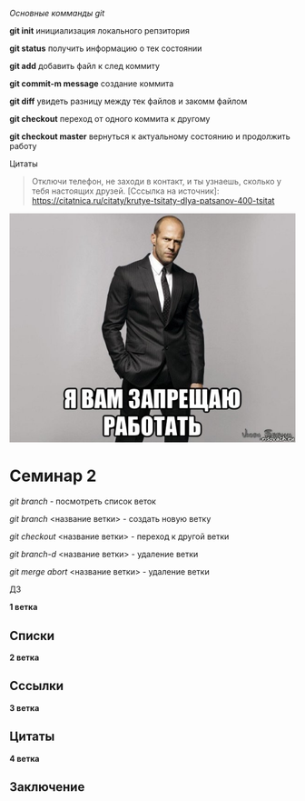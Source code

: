 *Основные комманды git* 

**git init**  инициализация локального репзитория

**git status** получить информацию о тек состоянии

**git add**  добавить файл к след коммиту

**git commit-m message** создание коммита

**git diff** увидеть разницу между тек файлов и закомм файлом

**git checkout** переход от одного коммита к другому

**git checkout master** вернуться к актуальному состоянию и продолжить работу

Цитаты 
>Отключи телефон, не заходи в контакт, и ты узнаешь, сколько у тебя настоящих друзей.
[Сссылка на источник]: https://citatnica.ru/citaty/krutye-tsitaty-dlya-patsanov-400-tsitat

![фото](stethem_269244097_orig_.jpg)

# Семинар 2


*git branch*  - посмотреть список веток

*git branch* <название ветки> - создать новую ветку

*git checkout* <название ветки> - переход к другой ветки

*git branch-d* <название ветки> - удаление ветки

*git merge abort* <название ветки> - удаление ветки


ДЗ

**1 ветка**

## Списки

**2 ветка**

## Сссылки

**3 ветка**

## Цитаты


**4 ветка**

## Заключение
